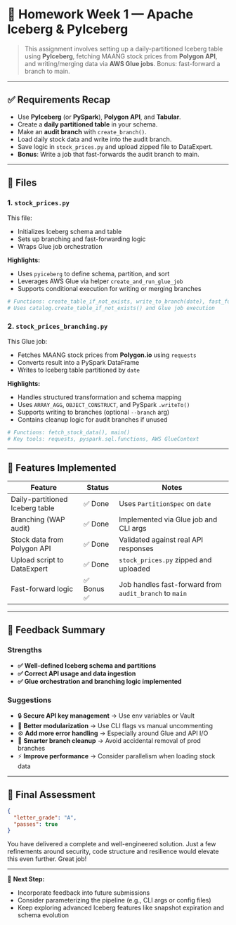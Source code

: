 # 🧊 Homework Week 1 — Apache Iceberg & PyIceberg

> This assignment involves setting up a daily-partitioned Iceberg table using **PyIceberg**, fetching MAANG stock prices from **Polygon API**, and writing/merging data via **AWS Glue jobs**. Bonus: fast-forward a branch to main.

---

## ✅ Requirements Recap

- Use **PyIceberg** (or **PySpark**), **Polygon API**, and **Tabular**.
- Create a **daily partitioned table** in your schema.
- Make an **audit branch** with `create_branch()`.
- Load daily stock data and write into the audit branch.
- Save logic in `stock_prices.py` and upload zipped file to DataExpert.
- **Bonus**: Write a job that fast-forwards the audit branch to main.

---

## 🧾 Files

### 1. `stock_prices.py`

This file:
- Initializes Iceberg schema and table
- Sets up branching and fast-forwarding logic
- Wraps Glue job orchestration

**Highlights:**
- Uses `pyiceberg` to define schema, partition, and sort
- Leverages AWS Glue via helper `create_and_run_glue_job`
- Supports conditional execution for writing or merging branches

```python
# Functions: create_table_if_not_exists, write_to_branch(date), fast_forwarding(date)
# Uses catalog.create_table_if_not_exists() and Glue job execution
```

### 2. `stock_prices_branching.py`

This Glue job:
- Fetches MAANG stock prices from **Polygon.io** using `requests`
- Converts result into a PySpark DataFrame
- Writes to Iceberg table partitioned by `date`

**Highlights:**
- Handles structured transformation and schema mapping
- Uses `ARRAY_AGG`, `OBJECT_CONSTRUCT`, and PySpark `.writeTo()`
- Supports writing to branches (optional `--branch` arg)
- Contains cleanup logic for audit branches if unused

```python
# Functions: fetch_stock_data(), main()
# Key tools: requests, pyspark.sql.functions, AWS GlueContext
```

---

## 🧪 Features Implemented

| Feature                                      | Status     | Notes                                                            |
|---------------------------------------------|------------|------------------------------------------------------------------|
| Daily-partitioned Iceberg table             | ✅ Done     | Uses `PartitionSpec` on `date`                                   |
| Branching (WAP audit)                       | ✅ Done     | Implemented via Glue job and CLI args                            |
| Stock data from Polygon API                 | ✅ Done     | Validated against real API responses                             |
| Upload script to DataExpert                 | ✅ Done     | `stock_prices.py` zipped and uploaded                           |
| Fast-forward logic                          | ✅ Bonus ✅ | Job handles fast-forward from `audit_branch` to `main`           |

---

## 🧠 Feedback Summary

### Strengths
- **✅ Well-defined Iceberg schema and partitions**
- **✅ Correct API usage and data ingestion**
- **✅ Glue orchestration and branching logic implemented**

### Suggestions
- 🔒 **Secure API key management** → Use env variables or Vault
- 🔁 **Better modularization** → Use CLI flags vs manual uncommenting
- ⚙️ **Add more error handling** → Especially around Glue and API I/O
- 🧹 **Smarter branch cleanup** → Avoid accidental removal of prod branches
- ⚡ **Improve performance** → Consider parallelism when loading stock data

---

## 🏁 Final Assessment

```json
{
  "letter_grade": "A",
  "passes": true
}
```

You have delivered a complete and well-engineered solution. Just a few refinements around security, code structure and resilience would elevate this even further. Great job!

---

📁 **Next Step:**
- Incorporate feedback into future submissions
- Consider parameterizing the pipeline (e.g., CLI args or config files)
- Keep exploring advanced Iceberg features like snapshot expiration and schema evolution
